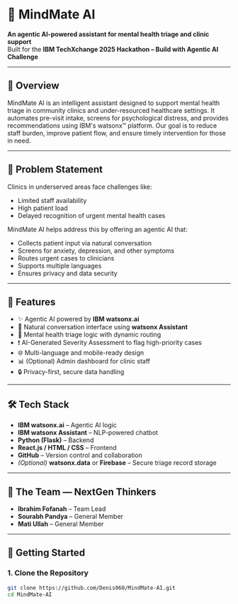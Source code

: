 # 🧠 MindMate AI  
**An agentic AI-powered assistant for mental health triage and clinic support**  
Built for the **IBM TechXchange 2025 Hackathon – Build with Agentic AI Challenge**

---

## 📌 Overview  
MindMate AI is an intelligent assistant designed to support mental health triage in community clinics and under-resourced healthcare settings. It automates pre-visit intake, screens for psychological distress, and provides recommendations using IBM's watsonx™ platform. Our goal is to reduce staff burden, improve patient flow, and ensure timely intervention for those in need.

---

## 🎯 Problem Statement  
Clinics in underserved areas face challenges like:  
- Limited staff availability  
- High patient load  
- Delayed recognition of urgent mental health cases

MindMate AI helps address this by offering an agentic AI that:  
- Collects patient input via natural conversation  
- Screens for anxiety, depression, and other symptoms  
- Routes urgent cases to clinicians  
- Supports multiple languages  
- Ensures privacy and data security

---

## 🔧 Features  
- ✨ Agentic AI powered by **IBM watsonx.ai**  
- 💬 Natural conversation interface using **watsonx Assistant**  
- 🧠 Mental health triage logic with dynamic routing  
- ❗ AI-Generated Severity Assessment to flag high-priority cases
- 🌐 Multi-language and mobile-ready design  
- 📊 (Optional) Admin dashboard for clinic staff  
- 🔒 Privacy-first, secure data handling

---

## 🛠 Tech Stack  
- **IBM watsonx.ai** – Agentic AI logic  
- **IBM watsonx Assistant** – NLP-powered chatbot  
- **Python (Flask)** – Backend  
- **React.js / HTML / CSS** – Frontend  
- **GitHub** – Version control and collaboration  
- *(Optional)* **watsonx.data** or **Firebase** – Secure triage record storage

---

## 👥 The Team — NextGen Thinkers  
- **Ibrahim Fofanah** – Team Lead  
- **Sourabh Pandya** – General Member  
- **Mati Ullah** – General Member  

---

## 🚀 Getting Started

### 1. Clone the Repository
```bash
git clone https://github.com/Denis060/MindMate-AI.git
cd MindMate-AI
